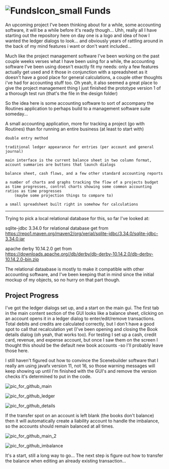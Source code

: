 # ![FundsIcon_small](https://user-images.githubusercontent.com/50467171/120141218-12445000-c1aa-11eb-853c-358a5b205e33.png) Funds

An upcoming project I've been thinking about for a while, some accounting software, it will be a while before it's ready though... Uhh, really all I have starting out the repository here on day one is a logo and idea of how I wanted the ledger dialogs to look... and obviously years of rattling around in the back of my mind features i want or don't want included...


Much like the project management software I've been working on the past couple weeks verses what I have been using for a while, the accounting software I've been using doesn't exactly fit my needs: only a few features actually get used and it those in conjunction with a spreadsheet as it doesn't have a good place for general calculations, a couple other thoughts i've had for accounting stuff too. Oh yeah, it also seemed a great place to give the project management thing I just finished the prototype version 1 of a thorough test run (that's the file in the design folder)


So the idea here is some accounting software to sort of accompany the Routines application to perhaps build to a management software suite someday...

A small accounting application, more for tracking a project (go with Routines) than for running an entire business (at least to start with)

    double entry method
    
    traditional ledger appearance for entries (per account and general journal)
    
    main interface is the current balance sheet in two column format, account summaries are buttons that launch dialogs

    balance sheet, cash flows, and a few other standard accounting reports

    a number of charts and graphs tracking the flow of a projects budget as time progresses, control charts showing some common accounting ratios as time progresses
        (maybe some projection things to compare to)
        
    a small spreadsheet built right in somehow for calculations


*********************************************
Trying to pick a local relational database for this, so far I've looked at:


sqlite-jdbc 3.34.0 for relational database
get from https://repo1.maven.org/maven2/org/xerial/sqlite-jdbc/3.34.0/sqlite-jdbc-3.34.0.jar 


apache derby 10.14.2.0
get from https://downloads.apache.org//db/derby/db-derby-10.14.2.0/db-derby-10.14.2.0-bin.zip  


The relational dataabase is mostly to make it compatible with other accounting software, and I've been keeping that in mind since the initial mockup of my objects, so no hurry on that part though.



<h2>Project Progress</h2>

I've got the ledger dialogs set up, and a start on the main gui. The first tab in the main content section of the GUI looks like a balance sheet, clicking on an account opens it in a ledger dialog to enter/edit/remove transactions. Total debits and credits are calculated correctly, but I don't have a good spot to call that recalculation yet (I've been opening and closing the Book details dialog (oh yeah, that works too). For testing I set up a cash, credit card, revenue, and expense account, but once I saw them on the screen I thought this should be the default new book accounts -so I'll probably leave those here.

I still haven't figured out how to convince the Scenebuilder software that I really am using javafx version 11, not 16, so those warning messages will keep showing up until I'm finished with the GUI's and remove the version checks it's determined to put in the code.




![pic_for_github_main](https://user-images.githubusercontent.com/50467171/120409284-9881a300-c31e-11eb-9a39-bec475879e54.jpg)


![pic_for_github_ledger](https://user-images.githubusercontent.com/50467171/120425430-2fa92380-c33c-11eb-9738-655d2527ded1.jpg)


![pic_for_github_details](https://user-images.githubusercontent.com/50467171/120410259-a20c0a80-c320-11eb-9f4a-f3b9d08be6f4.jpg)




If the transfer spot on an account is left blank (the books don't balance) then it will automatically create a liability account to handle the imbalance, so the accounts should remain balanced at all times.


![pic_for_github_main_2](https://user-images.githubusercontent.com/50467171/120424363-2f0f8d80-c33a-11eb-80db-d0c760c661dd.jpg)

![pic_for_github_imbalance](https://user-images.githubusercontent.com/50467171/120424362-2f0f8d80-c33a-11eb-898f-c502577bca51.jpg)


It's a start, still a long way to go... The next step is figure out how to transfer the balance when editing an already existing transaction...
